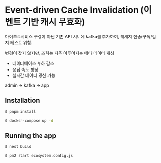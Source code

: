 # Event-driven Cache Invalidation (이벤트 기반 캐시 무효화)

마이크로서비스 구성이 아닌 기존 API 서버에 kafka를 추가하여, 메세지 전송/구독/감지 테스트 위함.

변경이 잦지 않지만, 조회는 자주 이루어지는 메타 데이터 캐싱

- 데이터베이스 부하 감소
- 응답 속도 향상
- 실시간 데이터 갱신 가능

admin -> kafka -> app

## Installation

```bash
$ pnpm install

$ docker-compose up -d
```

## Running the app

```bash
$ nest build

$ pm2 start ecosystem.config.js
```
